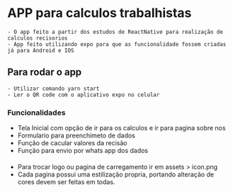 # APP para calculos trabalhistas
    - O app feito a partir dos estudos de ReactNative para realização de calculos recisorios
    - App feito utilizando expo para que as funcionalidade fossem criadas já para Android e IOS

## Para rodar o app
    - Utilizar comando yarn start
    - Ler o QR code com o aplicativo expo no celular

### Funcionalidades

- Tela Inicial com opção de ir para os calculos e ir para pagina sobre nos
- Formulario para preenchimeto de dados
- Função de cacular valores da recisão
- Função para envio por whats app dos dados

####
- Para trocar logo ou pagina de carregamento ir em assets > icon.png
- Cada pagina possui uma estilização propria, portando alteração de cores devem ser feitas em todas.
